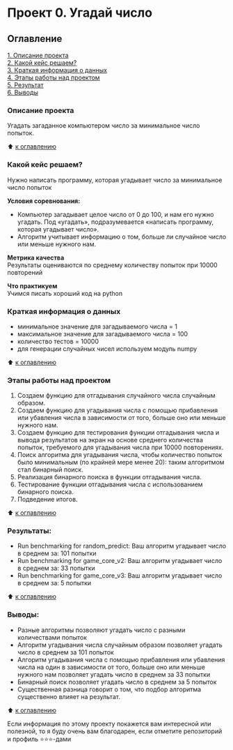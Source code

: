 # Проект 0. Угадай число

## Оглавление  
[1. Описание проекта](./README.md#Описание-проекта)  
[2. Какой кейс решаем?](./README.md#Какой-кейс-решаем)  
[3. Краткая информация о данных](./README.md#Краткая-информация-о-данных)  
[4. Этапы работы над проектом](./README.md#Этапы-работы-над-проектом)  
[5. Результат](./README.md#Результат)    
[6. Выводы](./README.md#Выводы) 

### Описание проекта    
Угадать загаданное компьютером число за минимальное число попыток.

:arrow_up: [к оглавлению](./README.md#Оглавление)


### Какой кейс решаем?    
Нужно написать программу, которая угадывает число за минимальное число попыток

**Условия соревнования:**  
- Компьютер загадывает целое число от 0 до 100, и нам его нужно угадать. Под «угадать», подразумевается «написать программу, которая угадывает число».
- Алгоритм учитывает информацию о том, больше ли случайное число или меньше нужного нам.

**Метрика качества**     
Результаты оцениваются по среднему количеству попыток при 10000 повторений

**Что практикуем**     
Учимся писать хороший код на python


### Краткая информация о данных
- минимальное значение для загадываемого числа = 1
- максимальное значение для загадываемого числа = 100   
- количество тестов = 10000
- для генерации случайных чисел используем модуль numpy
  
:arrow_up: [к оглавлению](./README.md#Оглавление)


### Этапы работы над проектом  
1. Создаем функцию для отгадывания случайного числа случайным образом.
2. Создаем функцию для угадывания числа с помощью прибавления или убавления числа в зависимости от того, больше оно или меньше нужного нам.
3. Создаем функцию для тестирования функции отгадывания числа и вывода результатов на экран на основе среднего количества попыток, требуемого для угадывания числа при 10000 повторениях.
4. Поиск алгоритма для угадывания числа, чтобы количество попыток было минимальным (по крайней мере менее 20): таким алгоритмом стал бинарный поиск.
5. Реализация бинарного поиска в функции отгадывания числа.
6. Тестирование функции отгадывания числа с использованием бинарного поиска.
7. Подведение итогов.

:arrow_up: [к оглавлению](./README.md#Оглавление)


### Результаты:  
- Run benchmarking for random_predict: Ваш алгоритм угадывает число в среднем за: 101 попытки
- Run benchmarking for game_core_v2: Ваш алгоритм угадывает число в среднем за: 33 попытки
- Run benchmarking for game_core_v3: Ваш алгоритм угадывает число в среднем за: 5 попытки

:arrow_up: [к оглавлению](./README.md#Оглавление)


### Выводы:  
- Разные алгоритмы позволяют угадать число с разными количествами попыток
- Алгоритм угадывания числа случайным образом позволяет угадать число в среднем за 101 попыток
- Алгоритм угадывания числа с помощью прибавления или убавления числа на один в зависимости от того, больше оно или меньше нужного нам позволяет угадать число в среднем за 33 попытки
- Бинарный поиск позволяет угадать число в среднем за 5 попыток
- Существенная разница говорит о том, что подбор алгоритма существенно влияет на результат.

:arrow_up: [к оглавлению](./README.md#Оглавление)


Если информация по этому проекту покажется вам интересной или полезной, то я буду очень вам благодарен, если отметите репозиторий и профиль ⭐️⭐️⭐️-дами